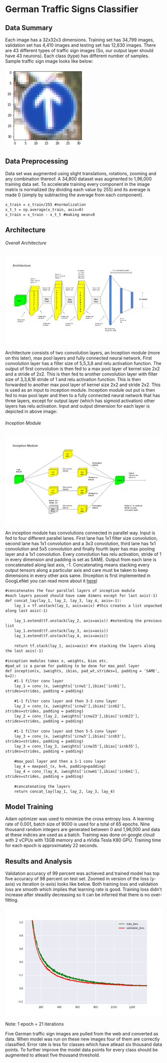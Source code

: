 # German Traffic Signs Classifier

## Data Summary
Each image has a 32x32x3 dimensions. Training set has 34,799 images, validation set has 4,410 images and testing set has 12,630 images. There are 43 different types of traffic sign images (So, our output layer should have 43 neurons). Each class (type) has different number of samples. Sample traffic sign image looks like below:

![Image of Sample](https://github.com/suji0131/German_Traffic_Signs_Classifier/blob/master/extras/sample.png)

## Data Preprocessing
Data set was augmented using slight translations, rotations, zooming and any combination thereof. A 34,800 dataset was augmented to 1,96,000 training data set. To accelerate training every component in the image matrix is normalized (by dividing each value by 255) and its average is made 0 (simply by subtracting the average from each component). 
```
x_train = x_train/255 #normalization
x_t_t = np.average(x_train, axis=0)
x_train = x_train - x_t_t #making mean=0
```

## Architecture
###### Overall Architecture

![Image of Architecture](https://github.com/suji0131/German_Traffic_Signs_Classifier/blob/master/extras/Architecture.png)

Architecture consists of two convolution layers, an Inception module (more on this later), max pool layers and fully connected neural network. First convolution layer has a filter size of 5,5,3,8 and relu activation function. The output of first convolution is then fed to a max pool layer of kernel size 2x2 and a stride of 2x2. This is then fed to another convolution layer with filter size of 3,3,8,16 stride of 1 and relu activation function. This is then forwarded to another max pool layer of kernel size 2x2 and stride 2x2. This is used as an input to inception module. Inception module out put is then fed to max pool layer and then to a fully connected neural network that has three layers, except for output layer (which has sigmoid activation) other layers has relu activation. Input and output dimension for each layer is depicted in above image: 

###### Inception Module

![Image of Inception](https://github.com/suji0131/German_Traffic_Signs_Classifier/blob/master/extras/Inception.png)

An inception module has convolutions connected in parallel way. Input is fed to four different parallel lanes. First lane has 1x1 filter size convolution, second lane has 1x1 convolution and a 3x3 convolution, third lane has 1x1 convolution and 5x5 convolution and finally fourth layer has max pooling layer and a 1x1 convolution. Every convolution has relu activation, stride of 1 in every dimension and padding is set as SAME. Output from each lane is concatenated along last axis, -1. Concatenating means stacking every output tensors along a particular axis and care must be taken to keep dimensions in every other axis same.
(Inception is first implemented in GoogLeNet you can read more about it [here](http://www.cv-foundation.org/openaccess/content_cvpr_2015/papers/Szegedy_Going_Deeper_With_2015_CVPR_paper.pdf))
```
#concatenates the four parallel layers of inception module 
#each layers passed should have same dimens except for last axis(-1)
def concat_lay(lay_1, lay_2, lay_3, lay_4, axis=-1):
    lay_1 = tf.unstack(lay_1, axis=axis) #this creates a list unpacked along last axis(-1)
    
    lay_1.extend(tf.unstack(lay_2, axis=axis)) #extending the previous list
    lay_1.extend(tf.unstack(lay_3, axis=axis))
    lay_1.extend(tf.unstack(lay_4, axis=axis))
    
    return tf.stack(lay_1, axis=axis) #re stacking the layers along the last axis(-1)

#inception modules takes x, weights, bias etc.
#pad_wt is a param for padding to be done for max_pool layer
def inception(x, iweights, ibias, pad_wt,strides=1, padding = 'SAME', k=2):
    #1-1 filter conv layer
    lay_1 = conv_(x, iweights['icnw1'],ibias['icnb1'], strides=strides, padding = padding)
    
    #1-1 filter conv layer and then 3-3 conv layer
    lay_2 = conv_(x, iweights['icnw2'],ibias['icnb2'], strides=strides, padding = padding)
    lay_2 = conv_(lay_2, iweights['icnw23'],ibias['icnb23'], strides=strides, padding = padding)
    
    #1-1 filter conv layer and then 5-5 conv layer
    lay_3 = conv_(x, iweights['icnw3'],ibias['icnb3'], strides=strides, padding = padding)
    lay_3 = conv_(lay_3, iweights['icnw35'],ibias['icnb35'], strides=strides, padding = padding)
    
    #max_pool layer and then a 1-1 conv layer
    lay_4 = maxpool_(x, k=k, padding=padding)
    lay_4 = conv_(lay_4, iweights['icnwm1'],ibias['icnbm1'], strides=strides, padding = padding)
    
    #concatenating the layers
    return concat_lay(lay_1, lay_2, lay_3, lay_4)
```

## Model Training
Adam optimizer was used to minimize the cross entropy loss. A learning rate of 0.001, batch size of 9000 is used for a total of 65 epochs. Nine thousand random integers are generated between 0 and 1,96,000 and data at these indices are used as a batch. Training was done on google cloud with 2 vCPUs with 13GB memory and a nVidia Tesla K80 GPU. Training time for each epoch is approximately 22 seconds. 

## Results and Analysis
Validation accuracy of 99 percent was achieved and trained model has top five accuracy of 98 percent on test set. Zoomed in version of the loss (y-axis) vs iteration (x-axis) looks like below. Both training loss and validation loss are smooth which implies that learning rate is good. Training loss didn't increase after steadily decreasing so it can be inferred that there is no over-fitting.  
  
![Image of Loss](https://github.com/suji0131/German_Traffic_Signs_Classifier/blob/master/extras/zoom_graph.png)

Note: 1 epoch = 21 iterations

Five German traffic sign images are pulled from the web and converted as data. When model was run on these new images four of them are correctly classified. Error rate is less for classes which have atleast six thousand data points. To further improve the model data points for every class should be augmented to atleast five thousand threshold.
